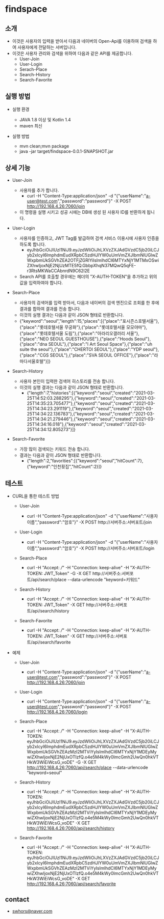 # findspace

## 소개
- 이것은 사용자의 입력을 받아서 다음과 네이버의 Open-Api를 이용하여 검색을 하여 사용자에게 전달하는 서버입니다.
- 이것은 사용자 관리와 검색을 위하여 다음과 같은 API를 제공합니다.
  - User-Join
  - User-Login
  - Serach-Place
  - Search-History
  - Search-Favorite

## 실행 방법
- 실행 환경
  -  JAVA 1.8 이상 및 Kotlin 1.4
  -  maven 최신

- 실행 방법
  - mvn clean;mvn package
  - java -jar target/findspace-0.0.1-SNAPSHOT.jar

## 상세 기능

- User-Join
  - 사용자를 추가 합니다.
    - curl -H "Content-Type:application/json" -d "{\"userName\":\"a-user@test.com\",\"password\":\"password\"}" -X POST http://192.168.4.26:7060/join
  - 이 명령을 실행 시키고 성공 시에는 DB에 생성 된 사용자 ID를 반환하게 됩니다.

- User-Login
  - 사용자를 인증하고, JWT Tag를 발급하여 검색 서비스 이용시에 사용자 인증을 하도록 합니다.
    - eyJhbGciOiJIUzI1NiJ9.eyJzdWIiOiJhLXVzZXJAdGVzdC5jb20iLCJyb2xlcyI6ImphdmEudXRpbC5zdHJlYW0uUmVmZXJlbmNlUGlwZWxpbmUkSGVhZEA2OTFjZGRlYiIsImlhdCI6MTYxNjY1MTMxOSwiZXhwIjoxNjE2NjUzMTE5fQ.GbbpXhqN37MQwQ5qFE-r3RtsMKWaCCAbnrdN9C62l2E
  - Search API를 호출할 경우에는 헤더의 "X-AUTH-TOKEN"을 추가하고 위의 값을 입력하여야 합니다.

- Search-Place
  - 사용자의 검색어를 입력 받아서, 다음과 네이버의 검색 엔진으로 조회를 한 후에 결과를 합하여 결과를 전송 합니다.
  - 이것의 실행 결과는 다음과 같이 JSON 형태로 반환합니다.
  - {"keyword":"seoul","length":15,"places":[{"place":"포시즌스호텔서울"},{"place":"롯데호텔서울 무궁화"},{"place":"롯데호텔서울 모모야마"},{"place":"롯데호텔서울 도림"},{"place":"아라리오갤러리 서울"},{"place":"NEO SEOUL GUESTHOUSE"},{"place":"Hoods Seoul"},{"place":"dna SEOUL"},{"place":"I Art Seoul Space"},{"place":"uh suite the seoul"},{"place":"CHERTOI SEOUL"},{"place":"YDP seoul"},{"place":"CGS SEOUL"},{"place":"SVA SEOUL OFFICE"},{"place":"라마다서울호텔"}]}

- Search-History
  - 사용자 본인이 입력한 검색어 히스토리를 전송 합니다.
  - 이것의 실행 결과는 다음과 같이 JSON 형태로 반환합니다.
    - {"length":7,"histories":[{"keyword":"seoul","created":"2021-03-25T14:52:03.288295"},{"keyword":"seoul","created":"2021-03-25T14:35:23.705477"},{"keyword":"seoul","created":"2021-03-25T14:34:23.291119"},{"keyword":"seoul","created":"2021-03-25T14:34:22.136783"},{"keyword":"seoul","created":"2021-03-25T14:34:21.279446"},{"keyword":"seoul","created":"2021-03-25T14:34:16.018"},{"keyword":"seoul","created":"2021-03-25T14:34:12.805273"}]}

- Search-Favorite
  - 가장 많이 검색되는 키워드 전송 합니다.
  - 결과는 다음과 같이 JSON 형태로 반환합니다.
    - {"length":2,"favorities":[{"keyword":"seoul","hitCount":7},{"keyword":"인천횟집","hitCount":2}]}

## 테스트
- CURL을 통한 테스트 방법
  - User-Join
    - curl -H "Content-Type:application/json" -d "{\"userName\":\"사용자이름\",\"password\":\"암호\"}" -X POST http://서버주소:서버포트/join

  - User-Login
    - curl -H "Content-Type:application/json" -d "{\"userName\":\"사용자이름\",\"password\":\"암호\"}" -X POST http://서버주소:서버포트/login

  - Search-Place
    - curl -H "Accept: */*" -H "Connection: keep-alive" -H "X-AUTH-TOKEN: JWT_Token" -G -X GET http://서버주소:서버포트/api/search/place --data-urlencode "keyword=키워드"

  - Search-History
    - curl -H "Accept: */*" -H "Connection: keep-alive" -H "X-AUTH-TOKEN: JWT_Token" -X GET http://서버주소:서버포트/api/search/history

  - Search-Favorite
    - curl -H "Accept: */*" -H "Connection: keep-alive" -H "X-AUTH-TOKEN: JWT_Token" -X GET http://서버주소:서버포트/api/search/favorite

- 예제
  - User-Join
    - curl -H "Content-Type:application/json" -d "{\"userName\":\"a-user@test.com\",\"password\":\"password\"}" -X POST http://192.168.4.26:7060/join

  - User-Login
    - curl -H "Content-Type:application/json" -d "{\"userName\":\"a-user@test.com\",\"password\":\"password\"}" -X POST http://192.168.4.26:7060/login

  - Search-Place
    - curl -H "Accept: */*" -H "Connection: keep-alive" -H "X-AUTH-TOKEN: eyJhbGciOiJIUzI1NiJ9.eyJzdWIiOiJhLXVzZXJAdGVzdC5jb20iLCJyb2xlcyI6ImphdmEudXRpbC5zdHJlYW0uUmVmZXJlbmNlUGlwZWxpbmUkSGVhZEAzMzI2MTViYyIsImlhdCI6MTYxNjY1MDEyMywiZXhwIjoxNjE2NjUxOTIzfQ.o4e5M4kWy0lmcGmh2UwQn0hkVTHkW3WiEiWcsG_voDE" -G -X GET http://192.168.4.26:7060/api/search/place --data-urlencode "keyword=seoul"

  - Search-History
    - curl -H "Accept: */*" -H "Connection: keep-alive" -H "X-AUTH-TOKEN: eyJhbGciOiJIUzI1NiJ9.eyJzdWIiOiJhLXVzZXJAdGVzdC5jb20iLCJyb2xlcyI6ImphdmEudXRpbC5zdHJlYW0uUmVmZXJlbmNlUGlwZWxpbmUkSGVhZEAzMzI2MTViYyIsImlhdCI6MTYxNjY1MDEyMywiZXhwIjoxNjE2NjUxOTIzfQ.o4e5M4kWy0lmcGmh2UwQn0hkVTHkW3WiEiWcsG_voDE" -X GET http://192.168.4.26:7060/api/search/history

  - Search-Favorite
    - curl -H "Accept: */*" -H "Connection: keep-alive" -H "X-AUTH-TOKEN: eyJhbGciOiJIUzI1NiJ9.eyJzdWIiOiJhLXVzZXJAdGVzdC5jb20iLCJyb2xlcyI6ImphdmEudXRpbC5zdHJlYW0uUmVmZXJlbmNlUGlwZWxpbmUkSGVhZEAzMzI2MTViYyIsImlhdCI6MTYxNjY1MDEyMywiZXhwIjoxNjE2NjUxOTIzfQ.o4e5M4kWy0lmcGmh2UwQn0hkVTHkW3WiEiWcsG_voDE" -X GET http://192.168.4.26:7060/api/search/favorite

## contact
  - swhors@naver.com
